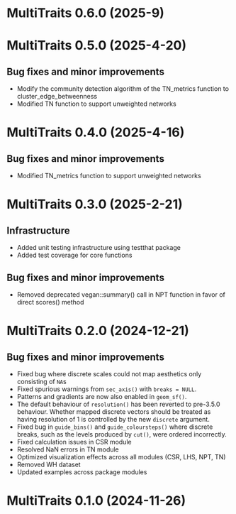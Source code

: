 
# MultiTraits 0.6.0 (2025-9)







# MultiTraits 0.5.0 (2025-4-20)

## Bug fixes and minor improvements

* Modify the community detection algorithm of the TN_metrics function to cluster_edge_betweenness
* Modified TN function to support unweighted networks


# MultiTraits 0.4.0 (2025-4-16)

## Bug fixes and minor improvements

* Modified TN_metrics function to support unweighted networks




# MultiTraits 0.3.0 (2025-2-21)

## Infrastructure

* Added unit testing infrastructure using testthat package
* Added test coverage for core functions

## Bug fixes and minor improvements

* Removed deprecated vegan::summary() call in NPT function in favor of direct scores() method




# MultiTraits 0.2.0 (2024-12-21)

## Bug fixes and minor improvements

* Fixed bug where discrete scales could not map aesthetics only consisting of
  `NA`s
* Fixed spurious warnings from `sec_axis()` with `breaks = NULL`.
* Patterns and gradients are now also enabled in `geom_sf()`.
* The default behaviour of `resolution()` has been reverted to pre-3.5.0 
  behaviour. Whether mapped discrete vectors should be treated as having 
  resolution of 1 is controlled by the new `discrete` argument.
* Fixed bug in `guide_bins()` and `guide_coloursteps()` where discrete breaks,
  such as the levels produced by `cut()`, were ordered incorrectly.
* Fixed calculation issues in CSR module
* Resolved NaN errors in TN module
* Optimized visualization effects across all modules (CSR, LHS, NPT, TN)
* Removed WH dataset
* Updated examples across package modules




# MultiTraits 0.1.0 (2024-11-26)



